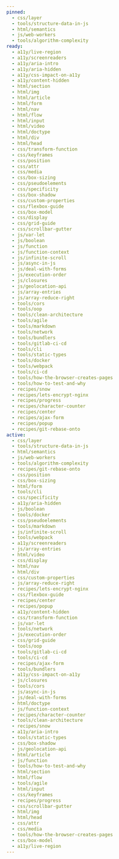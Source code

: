 ```yaml
---
pinned:
  - css/layer
  - tools/structure-data-in-js
  - html/semantics
  - js/web-workers
  - tools/algorithm-complexity
ready:
  - a11y/live-region
  - a11y/screenreaders
  - a11y/aria-intro
  - a11y/aria-hidden
  - a11y/css-impact-on-a11y
  - a11y/content-hidden
  - html/section
  - html/img
  - html/article
  - html/form
  - html/nav
  - html/flow
  - html/input
  - html/video
  - html/doctype
  - html/div
  - html/head
  - css/transform-function
  - css/keyframes
  - css/position
  - css/attr
  - css/media
  - css/box-sizing
  - css/pseudoelements
  - css/specificity
  - css/box-shadow
  - css/custom-properties
  - css/flexbox-guide
  - css/box-model
  - css/display
  - css/grid-guide
  - css/scrollbar-gutter
  - js/var-let
  - js/boolean
  - js/function
  - js/function-context
  - js/infinite-scroll
  - js/async-in-js
  - js/deal-with-forms
  - js/execution-order
  - js/closures
  - js/geolocation-api
  - js/array-entries
  - js/array-reduce-right
  - tools/cors
  - tools/oop
  - tools/clean-architecture
  - tools/agile
  - tools/markdown
  - tools/network
  - tools/bundlers
  - tools/gitlab-ci-cd
  - tools/cli
  - tools/static-types
  - tools/docker
  - tools/webpack
  - tools/ci-cd
  - tools/how-the-browser-creates-pages
  - tools/how-to-test-and-why
  - recipes/snow
  - recipes/lets-encrypt-nginx
  - recipes/progress
  - recipes/character-counter
  - recipes/center
  - recipes/ajax-form
  - recipes/popup
  - recipes/git-rebase-onto
active:
  - css/layer
  - tools/structure-data-in-js
  - html/semantics
  - js/web-workers
  - tools/algorithm-complexity
  - recipes/git-rebase-onto
  - css/position
  - css/box-sizing
  - html/form
  - tools/cli
  - css/specificity
  - a11y/aria-hidden
  - js/boolean
  - tools/docker
  - css/pseudoelements
  - tools/markdown
  - js/infinite-scroll
  - tools/webpack
  - a11y/screenreaders
  - js/array-entries
  - html/video
  - css/display
  - html/nav
  - html/div
  - css/custom-properties
  - js/array-reduce-right
  - recipes/lets-encrypt-nginx
  - css/flexbox-guide
  - recipes/center
  - recipes/popup
  - a11y/content-hidden
  - css/transform-function
  - js/var-let
  - tools/network
  - js/execution-order
  - css/grid-guide
  - tools/oop
  - tools/gitlab-ci-cd
  - tools/ci-cd
  - recipes/ajax-form
  - tools/bundlers
  - a11y/css-impact-on-a11y
  - js/closures
  - tools/cors
  - js/async-in-js
  - js/deal-with-forms
  - html/doctype
  - js/function-context
  - recipes/character-counter
  - tools/clean-architecture
  - recipes/snow
  - a11y/aria-intro
  - tools/static-types
  - css/box-shadow
  - js/geolocation-api
  - html/article
  - js/function
  - tools/how-to-test-and-why
  - html/section
  - html/flow
  - tools/agile
  - html/input
  - css/keyframes
  - recipes/progress
  - css/scrollbar-gutter
  - html/img
  - html/head
  - css/attr
  - css/media
  - tools/how-the-browser-creates-pages
  - css/box-model
  - a11y/live-region
---
```


